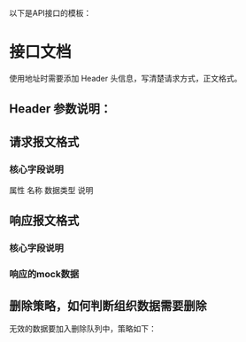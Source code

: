 以下是API接口的模板：

# 接口文档
使用地址时需要添加 Header 头信息，写清楚请求方式，正文格式。
## Header 参数说明：


## 请求报文格式


### 核心字段说明
属性 名称 数据类型 说明


## 响应报文格式

### 核心字段说明


### 响应的mock数据


## 删除策略，如何判断组织数据需要删除
无效的数据要加入删除队列中，策略如下：
